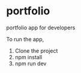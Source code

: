 # portfolio
portfolio app for developers 

To run the app,
1. Clone the project
2. npm install
3. npm run dev
